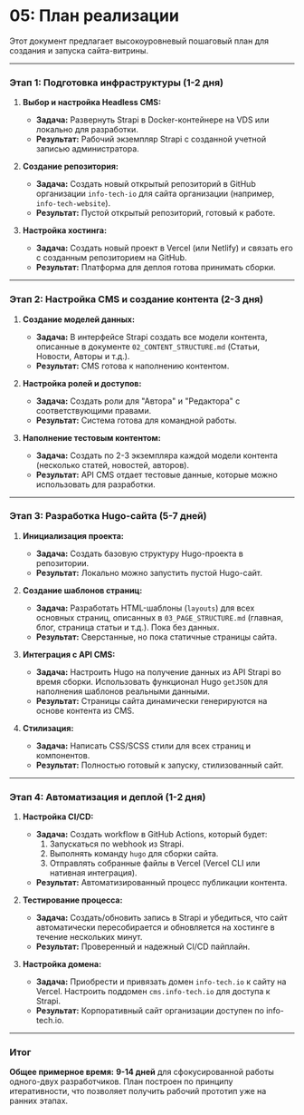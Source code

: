 # 05: План реализации

Этот документ предлагает высокоуровневый пошаговый план для создания и запуска сайта-витрины.

---

### Этап 1: Подготовка инфраструктуры (1-2 дня)

1.  **Выбор и настройка Headless CMS:**
    *   **Задача:** Развернуть Strapi в Docker-контейнере на VDS или локально для разработки.
    *   **Результат:** Рабочий экземпляр Strapi с созданной учетной записью администратора.

2.  **Создание репозитория:**
    *   **Задача:** Создать новый открытый репозиторий в GitHub организации `info-tech-io` для сайта организации (например, `info-tech-website`).
    *   **Результат:** Пустой открытый репозиторий, готовый к работе.

3.  **Настройка хостинга:**
    *   **Задача:** Создать новый проект в Vercel (или Netlify) и связать его с созданным репозиторием на GitHub.
    *   **Результат:** Платформа для деплоя готова принимать сборки.

---

### Этап 2: Настройка CMS и создание контента (2-3 дня)

1.  **Создание моделей данных:**
    *   **Задача:** В интерфейсе Strapi создать все модели контента, описанные в документе `02_CONTENT_STRUCTURE.md` (Статьи, Новости, Авторы и т.д.).
    *   **Результат:** CMS готова к наполнению контентом.

2.  **Настройка ролей и доступов:**
    *   **Задача:** Создать роли для "Автора" и "Редактора" с соответствующими правами.
    *   **Результат:** Система готова для командной работы.

3.  **Наполнение тестовым контентом:**
    *   **Задача:** Создать по 2-3 экземпляра каждой модели контента (несколько статей, новостей, авторов).
    *   **Результат:** API CMS отдает тестовые данные, которые можно использовать для разработки.

---

### Этап 3: Разработка Hugo-сайта (5-7 дней)

1.  **Инициализация проекта:**
    *   **Задача:** Создать базовую структуру Hugo-проекта в репозитории.
    *   **Результат:** Локально можно запустить пустой Hugo-сайт.

2.  **Создание шаблонов страниц:**
    *   **Задача:** Разработать HTML-шаблоны (`layouts`) для всех основных страниц, описанных в `03_PAGE_STRUCTURE.md` (главная, блог, страница статьи и т.д.). Пока без данных.
    *   **Результат:** Сверстанные, но пока статичные страницы сайта.

3.  **Интеграция с API CMS:**
    *   **Задача:** Настроить Hugo на получение данных из API Strapi во время сборки. Использовать функционал Hugo `getJSON` для наполнения шаблонов реальными данными.
    *   **Результат:** Страницы сайта динамически генерируются на основе контента из CMS.

4.  **Стилизация:**
    *   **Задача:** Написать CSS/SCSS стили для всех страниц и компонентов.
    *   **Результат:** Полностью готовый к запуску, стилизованный сайт.

---

### Этап 4: Автоматизация и деплой (1-2 дня)

1.  **Настройка CI/CD:**
    *   **Задача:** Создать workflow в GitHub Actions, который будет:
        1.  Запускаться по webhook из Strapi.
        2.  Выполнять команду `hugo` для сборки сайта.
        3.  Отправлять собранные файлы в Vercel (Vercel CLI или нативная интеграция).
    *   **Результат:** Автоматизированный процесс публикации контента.

2.  **Тестирование процесса:**
    *   **Задача:** Создать/обновить запись в Strapi и убедиться, что сайт автоматически пересобирается и обновляется на хостинге в течение нескольких минут.
    *   **Результат:** Проверенный и надежный CI/CD пайплайн.

3.  **Настройка домена:**
    *   **Задача:** Приобрести и привязать домен `info-tech.io` к сайту на Vercel. Настроить поддомен `cms.info-tech.io` для доступа к Strapi.
    *   **Результат:** Корпоративный сайт организации доступен по info-tech.io.

---

### Итог

**Общее примерное время:** **9-14 дней** для сфокусированной работы одного-двух разработчиков. План построен по принципу итеративности, что позволяет получить рабочий прототип уже на ранних этапах.
